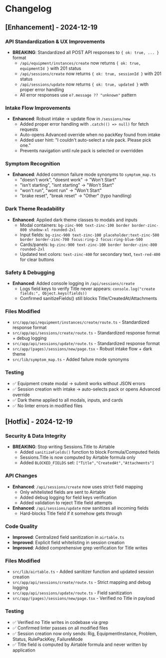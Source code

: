 # Changelog

## [Enhancement] - 2024-12-19

### API Standardization & UX Improvements
- **BREAKING**: Standardized all POST API responses to `{ ok: true, ... }` format
  - `/api/equipment/instances/create` now returns `{ ok: true, equipmentId }` with 201 status
  - `/api/sessions/create` now returns `{ ok: true, sessionId }` with 201 status  
  - `/api/sessions/update` now returns `{ ok: true, updated }` with proper error handling
  - All error responses use `e?.message ?? "unknown"` pattern

### Intake Flow Improvements
- **Enhanced**: Robust intake → update flow in `/sessions/new`
  - Added proper error handling with `.catch(() => null)` for fetch requests
  - Auto-opens Advanced override when no packKey found from intake
  - Added user hint: "I couldn't auto-select a rule pack. Please pick one."
  - Prevents navigation until rule pack is selected or overridden

### Symptom Recognition
- **Enhanced**: Added common failure mode synonyms to `symptom_map.ts`
  - "doesn't work", "doesnt work" → "Won't Start"
  - "isn't starting", "isnt starting" → "Won't Start"  
  - "won't run", "wont run" → "Won't Start"
  - "brake reset", "break reset" → "Other" (typo handling)

### Dark Theme Readability
- **Enhanced**: Applied dark theme classes to modals and inputs
  - Modal containers: `bg-zinc-900 text-zinc-100 border border-zinc-800 shadow-xl rounded-2xl`
  - Input fields: `bg-zinc-900 text-zinc-100 placeholder:text-zinc-500 border border-zinc-700 focus:ring-2 focus:ring-blue-500`
  - Cards/panels: `bg-zinc-900 text-zinc-100 border border-zinc-800 rounded-2xl`
  - Updated text colors: `text-zinc-400` for secondary text, `text-red-400` for clear buttons

### Safety & Debugging
- **Enhanced**: Added console logging in `/api/sessions/create`
  - Logs field keys to verify Title never appears: `console.log("create fields:", Object.keys(fields))`
  - Confirmed sanitizeFields() still blocks Title/CreatedAt/Attachments

### Files Modified
- `src/app/api/equipment/instances/create/route.ts` - Standardized response format
- `src/app/api/sessions/create/route.ts` - Standardized response format + debug logging
- `src/app/api/sessions/update/route.ts` - Standardized response format
- `src/app/(pages)/sessions/new/page.tsx` - Robust intake flow + dark theme
- `src/lib/symptom_map.ts` - Added failure mode synonyms

### Testing
- ✅ Equipment create modal → submit works without JSON errors
- ✅ Session creation with intake → auto-selects pack or opens Advanced override
- ✅ Dark theme applied to all modals, inputs, and cards
- ✅ No linter errors in modified files

## [Hotfix] - 2024-12-19

### Security & Data Integrity
- **BREAKING**: Stop writing Sessions.Title to Airtable
  - Added `sanitizeFields()` function to block Formula/Computed fields
  - Sessions.Title is now computed by Airtable formula only
  - Added `BLOCKED_FIELDS` set: `["Title","CreatedAt","Attachments"]`

### API Changes
- **Enhanced**: `/api/sessions/create` now uses strict field mapping
  - Only whitelisted fields are sent to Airtable
  - Added debug logging for field keys verification
  - Added validation to reject Title field attempts
- **Enhanced**: `/api/sessions/update` now sanitizes all incoming fields
  - Hard-blocks Title field if it somehow gets through

### Code Quality
- **Improved**: Centralized field sanitization in `airtable.ts`
- **Improved**: Explicit field whitelisting in session creation
- **Improved**: Added comprehensive grep verification for Title writes

### Files Modified
- `src/lib/airtable.ts` - Added sanitizer function and updated session creation
- `src/app/api/sessions/create/route.ts` - Strict mapping and debug logging
- `src/app/api/sessions/update/route.ts` - Field sanitization
- `src/app/(pages)/sessions/new/page.tsx` - Verified no Title in payload

### Testing
- ✅ Verified no Title writes in codebase via grep
- ✅ Confirmed linter passes on all modified files
- ✅ Session creation now only sends: Rig, EquipmentInstance, Problem, Status, RulePackKey, FailureMode
- ✅ Title field is computed by Airtable formula and never written by application